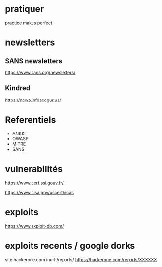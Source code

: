 # pratiquer

practice makes perfect

# newsletters

## SANS newsletters

https://www.sans.org/newsletters/

## Kindred

https://news.infosecgur.us/

# Referentiels

* ANSSI
* OWASP
* MITRE
* SANS

# vulnerabilités

https://www.cert.ssi.gouv.fr/

https://www.cisa.gov/uscert/ncas

# exploits

https://www.exploit-db.com/

# exploits recents / google dorks

site:hackerone.com inurl:/reports/
https://hackerone.com/reports/XXXXXX